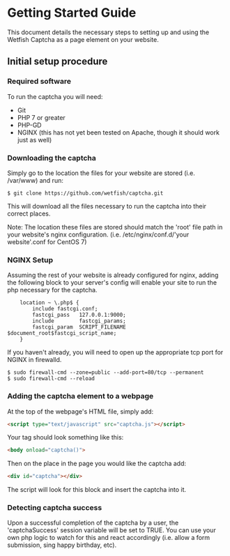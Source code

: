 # Getting Started Guide
This document details the necessary steps to setting up and using the Wetfish Captcha as a page element on your website.

## Initial setup procedure

### Required software
To run the captcha you will need:
* Git
* PHP 7 or greater
* PHP-GD
* NGINX (this has not yet been tested on Apache, though it should work just as well)

### Downloading the captcha
Simply go to the location the files for your website are stored (i.e. /var/www) and run: 
```
$ git clone https://github.com/wetfish/captcha.git
```
This will download all the files necessary to run the captcha into their correct places.

Note: The location these files are stored should match the 'root' file path in your website's nginx configuration. 
(i.e. /etc/nginx/conf.d/'your website'.conf for CentOS 7)

### NGINX Setup
Assuming the rest of your website is already configured for nginx, adding the following block to your server's config will enable your site to run the php necessary for the captcha.

```
    location ~ \.php$ {
        include fastcgi.conf;
        fastcgi_pass   127.0.0.1:9000;
        include        fastcgi_params;
        fastcgi_param  SCRIPT_FILENAME  $document_root$fastcgi_script_name;
    }

```
If you haven't already, you will need to open up the appropriate tcp port for NGINX in firewalld.
```
$ sudo firewall-cmd --zone=public --add-port=80/tcp --permanent
$ sudo firewall-cmd --reload
```

### Adding the captcha element to a webpage
At the top of the webpage's HTML file, simply add:
```html
<script type="text/javascript" src="captcha.js"></script>
```
Your <body> tag should look something like this:
```html
<body onload="captcha()">
```

Then on the place in the page you would like the captcha add:
```html
<div id="captcha"></div>
```
The script will look for this block and insert the captcha into it.

### Detecting captcha success
Upon a successful completion of the captcha by a user, the 'captchaSuccess' session variable will be set to TRUE. You can use your own php logic to watch for this and react accordingly (i.e. allow a form submission, sing happy birthday, etc).
